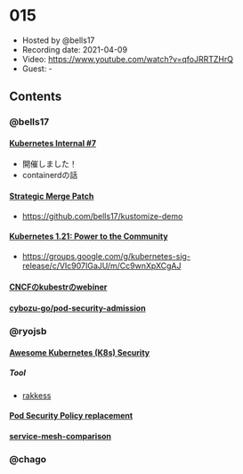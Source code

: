 # 015

- Hosted by @bells17
- Recording date: 2021-04-09
- Video: https://www.youtube.com/watch?v=qfoJRRTZHrQ
- Guest: -

## Contents

### @bells17

#### [Kubernetes Internal #7](https://www.youtube.com/watch?v=NrSmtWqJwD0)

- 開催しました！
- containerdの話

#### [Strategic Merge Patch](https://github.com/kubernetes/community/blob/master/contributors/devel/sig-api-machinery/strategic-merge-patch.md)

- https://github.com/bells17/kustomize-demo

#### [Kubernetes 1.21: Power to the Community](https://github.com/atoato88/k8s-release-memo/blob/master/v1.21.md)

- https://groups.google.com/g/kubernetes-sig-release/c/VIc907IGaJU/m/Cc9wnXpXCgAJ

#### [CNCFのkubestrのwebiner](https://youtu.be/N79NY_0aO0w)

#### [cybozu-go/pod-security-admission](https://github.com/cybozu-go/pod-security-admission)

### @ryojsb
#### [Awesome Kubernetes (K8s) Security](https://github.com/magnologan/awesome-k8s-security)

##### Tool

- [rakkess](https://github.com/corneliusweig/rakkess)

#### [Pod Security Policy replacement](https://github.com/kubernetes/enhancements/issues/2579)

#### [service-mesh-comparison](https://www.toptal.com/kubernetes/service-mesh-comparison)

### @chago
